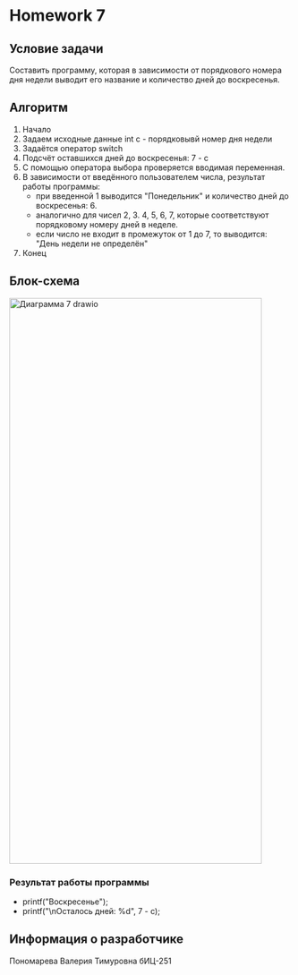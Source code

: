 # Homework 7
## Условие задачи
Составить программу, которая в зависимости от порядкового номера дня недели выводит его название и количество дней до воскресенья.
## Алгоритм
1. Начало
2. Задаем исходные данные
   int c - порядковывй номер дня недели
3. Задаётся оператор switch
4. Подсчёт оставшихся дней до воскресенья:
   7 - с
5. С помощью оператора выбора проверяется вводимая переменная.
6. В зависимости от введённого пользователем числа, результат работы программы:
   - при введенной 1 выводится "Понедельник" и количество дней до воскресенья: 6.
   - аналогично для чисел 2, 3. 4, 5, 6, 7, которые соответствуют порядковому номеру дней в неделе.
   - если число не входит в промежуток от 1 до 7, то выводится: "День недели не определён"
7. Конец
## Блок-схема
   <img width="451" height="1011" alt="Диаграмма 7 drawio" src="https://github.com/user-attachments/assets/bc2f372c-79a7-4a6f-b214-b95d0b81de8d" />
   
### Результат работы программы

   - printf("Воскресенье");
   - printf("\nОсталось дней: %d", 7 - c);
   
## Информация о разработчике
   Пономарева Валерия Тимуровна бИЦ-251
